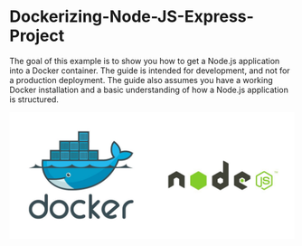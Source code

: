 # Dockerizing-Node-JS-Express-Project
The goal of this example is to show you how to get a Node.js application into a Docker container. The guide is intended for development, and not for a production deployment. The guide also assumes you have a working Docker installation and a basic understanding of how a Node.js application is structured.



<img src="https://raw.githubusercontent.com/soumyadip007/Dockerizing-Node-JS-Express-Project/master/flow1.jpeg" >
